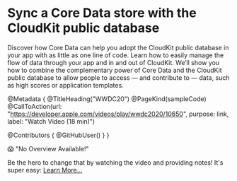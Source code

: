 # Sync a Core Data store with the CloudKit public database

Discover how Core Data can help you adopt the CloudKit public database in your app with as little as one line of code. Learn how to easily manage the flow of data through your app and in and out of CloudKit. We’ll show you how to combine the complementary power of Core Data and the CloudKit public database to allow people to access — and contribute to — data, such as high scores or application templates. 

@Metadata {
   @TitleHeading("WWDC20")
   @PageKind(sampleCode)
   @CallToAction(url: "https://developer.apple.com/videos/play/wwdc2020/10650", purpose: link, label: "Watch Video (18 min)")

   @Contributors {
      @GitHubUser(<replace this with your GitHub handle>)
   }
}

😱 "No Overview Available!"

Be the hero to change that by watching the video and providing notes! It's super easy:
 [Learn More…](https://wwdcnotes.com/documentation/wwdcnotes/contributing)
